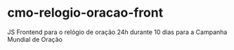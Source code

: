 # cmo-relogio-oracao-front
JS Frontend para o relógio de oração 24h durante 10 dias para a Campanha Mundial de Oração
